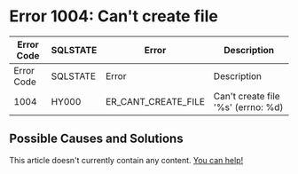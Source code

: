 
# Error 1004: Can't create file


| Error Code | SQLSTATE | Error | Description |
| --- | --- | --- | --- |
| Error Code | SQLSTATE | Error | Description |
| 1004 | HY000 | ER_CANT_CREATE_FILE | Can't create file '%s' (errno: %d) |




## Possible Causes and Solutions


This article doesn't currently contain any content. [You can help!](/en/writing-and-editing-knowledge-base-articles/)

